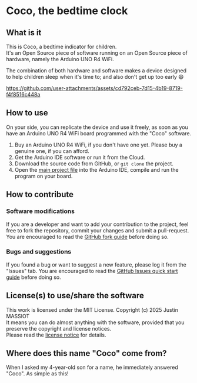 # Coco, the bedtime clock

## What is it
This is Coco, a bedtime indicator for children.\
It's an Open Source piece of software running on an Open Source piece of hardware, namely the Arduino UNO R4 WiFi.

The combination of both hardware and software makes a device designed to help children sleep when it's time to; and also don't get up too early 😄

https://github.com/user-attachments/assets/cd792ceb-7d15-4b19-8719-f4f8516c448a

## How to use
On your side, you can replicate the device and use it freely, as soon as you have an Arduino UNO R4 WiFi board programmed with the "Coco" software.

1. Buy an Arduino UNO R4 WiFi, if you don't have one yet. Please buy a genuine one, if you can afford.
2. Get the Arduino IDE software or run it from the Cloud.
3. Download the source code from GitHub, or `git clone` the project.
4. Open the [main project file](coco_bedtime_clock/coco_bedtime_clock.ino) into the Arduino IDE, compile and run the program on your board.

## How to contribute
### Software modifications
If you are a developer and want to add your contribution to the project, feel free to fork the repository, commit your changes and submit a pull-request. You are encouraged to read the [GitHub fork guide](https://guides.github.com/activities/forking/) before doing so.

### Bugs and suggestions
If you found a bug or want to suggest a new feature, please log it from the "Issues" tab. You are encouraged to read the [GitHub Issues quick start guide](https://docs.github.com/en/issues/tracking-your-work-with-issues/configuring-issues/quickstart) before doing so.

## License(s) to use/share the software
This work is licensed under the MIT License. Copyright (c) 2025 Justin MASSIOT\
It means you can do almost anything with the software, provided that you preserve the copyright and license notices.\
Please read the [license notice](LICENSE) for details.

## Where does this name "Coco" come from?
When I asked my 4-year-old son for a name, he immediately answered "Coco". As simple as this!
